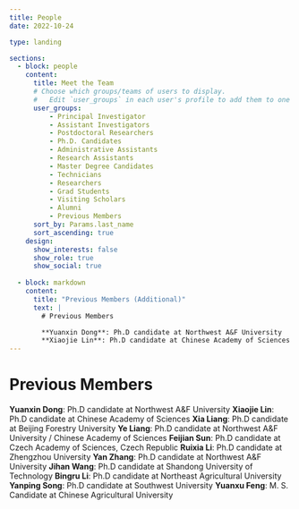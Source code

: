 ```yaml
---
title: People
date: 2022-10-24

type: landing

sections:
  - block: people
    content:
      title: Meet the Team
      # Choose which groups/teams of users to display.
      #   Edit `user_groups` in each user's profile to add them to one or more of these groups.
      user_groups:
          - Principal Investigator
          - Assistant Investigators
          - Postdoctoral Researchers
          - Ph.D. Candidates
          - Administrative Assistants
          - Research Assistants
          - Master Degree Candidates
          - Technicians
          - Researchers
          - Grad Students
          - Visiting Scholars
          - Alumni
          - Previous Members
      sort_by: Params.last_name
      sort_ascending: true
    design:
      show_interests: false
      show_role: true
      show_social: true
  
  - block: markdown
    content:
      title: "Previous Members (Additional)"
      text: |
        # Previous Members

        **Yuanxin Dong**: Ph.D candidate at Northwest A&F University  
        **Xiaojie Lin**: Ph.D candidate at Chinese Academy of Sciences
---
```


# Previous Members

**Yuanxin Dong**: Ph.D candidate at Northwest A&F University
**Xiaojie Lin**: Ph.D candidate at Chinese Academy of Sciences
**Xia Liang**: Ph.D candidate at Beijing Forestry University
**Ye Liang**: Ph.D candidate at Northwest A&F University / Chinese Academy of Sciences
**Feijian Sun**: Ph.D candidate at Czech Academy of Sciences, Czech Republic
**Ruixia Li**: Ph.D candidate at Zhengzhou University
**Yan Zhang**: Ph.D candidate at Northwest A&F University
**Jihan Wang**: Ph.D candidate at Shandong University of Technology
**Bingru Li**: Ph.D candidate at Northeast Agricultural University
**Yanping Song**: Ph.D candidate at Southwest University
**Yuanxu Feng**: M. S. Candidate at Chinese Agricultural University